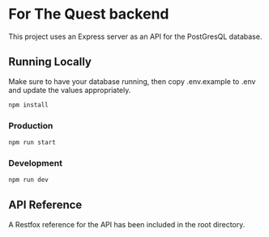 # For The Quest backend 

This project uses an Express server as an API for the PostGresQL database.

## Running Locally

Make sure to have your database running, then copy .env.example to .env and update the values appropriately.

```bash
npm install
```

### Production

```bash
npm run start
```

### Development

```bash
npm run dev
```

## API Reference

A Restfox reference for the API has been included in the root directory.
